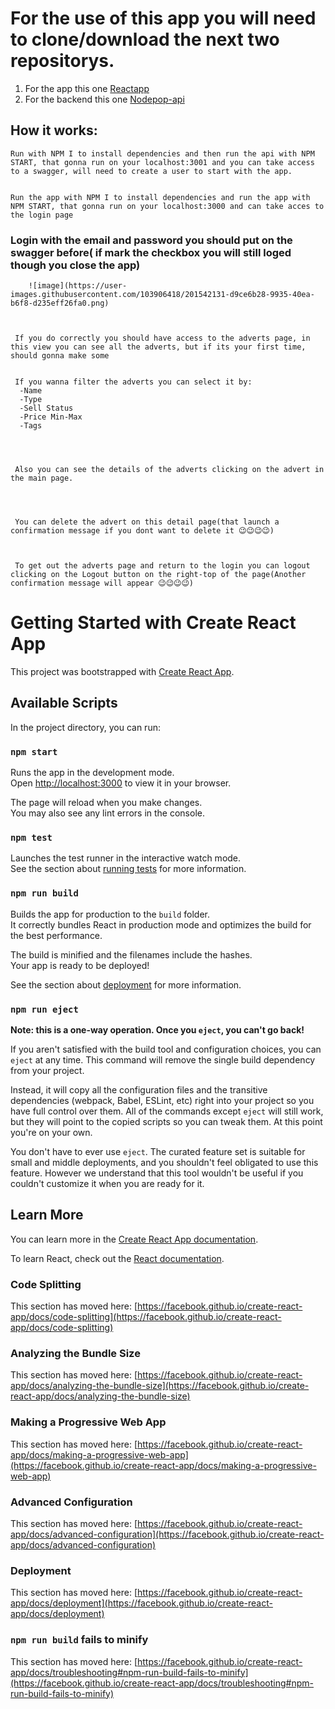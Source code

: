 #
# For the use of this app you will need to clone/download the next two repositorys.

1. For the app this one [Reactapp](https://github.com/Drakang/Practica-React-KC)
2. For the backend this one [Nodepop-api](https://github.com/davidjj76/nodepop-api)


## How it works:

    Run with NPM I to install dependencies and then run the api with NPM START, that gonna run on your localhost:3001 and you can take access to a swagger, will need to create a user to start with the app.


    Run the app with NPM I to install dependencies and run the app with NPM START, that gonna run on your localhost:3000 and can take acces to the login page


### Login with the email and password you should put on the swagger before( if mark the checkbox you will still loged though you close the app)

        ![image](https://user-images.githubusercontent.com/103906418/201542131-d9ce6b28-9935-40ea-b6f8-d235eff26fa0.png)



     If you do correctly you should have access to the adverts page, in this view you can see all the adverts, but if its your first time, should gonna make some


     If you wanna filter the adverts you can select it by:
      -Name
      -Type
      -Sell Status
      -Price Min-Max
      -Tags




     Also you can see the details of the adverts clicking on the advert in the main page.




     You can delete the advert on this detail page(that launch a confirmation message if you dont want to delete it 😉😉😉😉)



     To get out the adverts page and return to the login you can logout clicking on the Logout button on the right-top of the page(Another confirmation message will appear 😉😉😉😉)



#
# Getting Started with Create React App

This project was bootstrapped with [Create React App](https://github.com/facebook/create-react-app).

## Available Scripts

In the project directory, you can run:

### `npm start`

Runs the app in the development mode.\
Open [http://localhost:3000](http://localhost:3000) to view it in your browser.

The page will reload when you make changes.\
You may also see any lint errors in the console.

### `npm test`

Launches the test runner in the interactive watch mode.\
See the section about [running tests](https://facebook.github.io/create-react-app/docs/running-tests) for more information.

### `npm run build`

Builds the app for production to the `build` folder.\
It correctly bundles React in production mode and optimizes the build for the best performance.

The build is minified and the filenames include the hashes.\
Your app is ready to be deployed!

See the section about [deployment](https://facebook.github.io/create-react-app/docs/deployment) for more information.

### `npm run eject`

**Note: this is a one-way operation. Once you `eject`, you can't go back!**

If you aren't satisfied with the build tool and configuration choices, you can `eject` at any time. This command will remove the single build dependency from your project.

Instead, it will copy all the configuration files and the transitive dependencies (webpack, Babel, ESLint, etc) right into your project so you have full control over them. All of the commands except `eject` will still work, but they will point to the copied scripts so you can tweak them. At this point you're on your own.

You don't have to ever use `eject`. The curated feature set is suitable for small and middle deployments, and you shouldn't feel obligated to use this feature. However we understand that this tool wouldn't be useful if you couldn't customize it when you are ready for it.

## Learn More

You can learn more in the [Create React App documentation](https://facebook.github.io/create-react-app/docs/getting-started).

To learn React, check out the [React documentation](https://reactjs.org/).

### Code Splitting

This section has moved here: [https://facebook.github.io/create-react-app/docs/code-splitting](https://facebook.github.io/create-react-app/docs/code-splitting)

### Analyzing the Bundle Size

This section has moved here: [https://facebook.github.io/create-react-app/docs/analyzing-the-bundle-size](https://facebook.github.io/create-react-app/docs/analyzing-the-bundle-size)

### Making a Progressive Web App

This section has moved here: [https://facebook.github.io/create-react-app/docs/making-a-progressive-web-app](https://facebook.github.io/create-react-app/docs/making-a-progressive-web-app)

### Advanced Configuration

This section has moved here: [https://facebook.github.io/create-react-app/docs/advanced-configuration](https://facebook.github.io/create-react-app/docs/advanced-configuration)

### Deployment

This section has moved here: [https://facebook.github.io/create-react-app/docs/deployment](https://facebook.github.io/create-react-app/docs/deployment)

### `npm run build` fails to minify

This section has moved here: [https://facebook.github.io/create-react-app/docs/troubleshooting#npm-run-build-fails-to-minify](https://facebook.github.io/create-react-app/docs/troubleshooting#npm-run-build-fails-to-minify)
